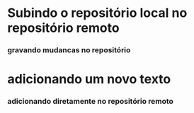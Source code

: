# Subindo o repositório local no repositório remoto

### gravando mudancas no repositório

# adicionando um novo texto 

### adicionando diretamente no repositório remoto 
